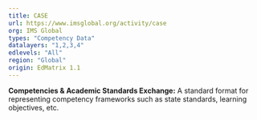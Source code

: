 ```yaml
---
title: CASE
url: https://www.imsglobal.org/activity/case
org: IMS Global
types: "Competency Data"
datalayers: "1,2,3,4"
edlevels: "All"
region: "Global"
origin: EdMatrix 1.1
---
```

**Competencies & Academic Standards Exchange:** A standard format for representing competency frameworks such as state standards, learning objectives, etc.
